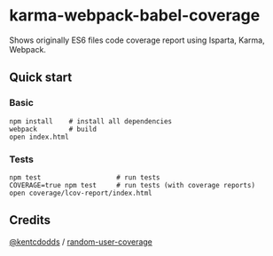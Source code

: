 # karma-webpack-babel-coverage
Shows originally ES6 files code coverage report using Isparta, Karma, Webpack.

## Quick start

### Basic
```
npm install    # install all dependencies
webpack        # build
open index.html
```

### Tests
```
npm test                   # run tests
COVERAGE=true npm test     # run tests (with coverage reports)
open coverage/lcov-report/index.html
```

## Credits
[@kentcdodds](https://github.com/kentcdodds) / [random-user-coverage](https://github.com/kentcdodds/random-user-coverage)
